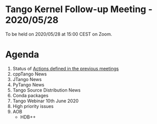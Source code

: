 # Tango Kernel Follow-up Meeting - 2020/05/28

To be held on 2020/05/28 at 15:00 CEST on Zoom.

# Agenda
 
 1. Status of [Actions defined in the previous meetings](https://github.com/tango-controls/tango-kernel-followup/blob/master/2020/2020-05-14/Minutes.md#summary-of-remaining-actions)
 2. cppTango News
 3. JTango News
 4. PyTango News
 5. Tango Source Distribution News
 6. Conda packages
 7. Tango Webinar 10th June 2020
 8. High priority issues
 9. AOB
     - HDB++